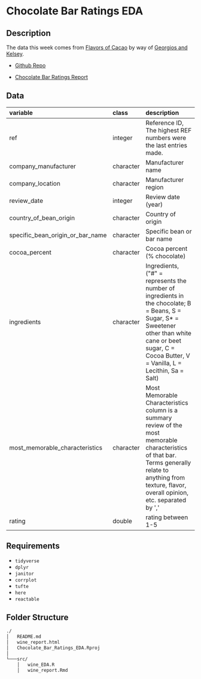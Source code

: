 # Chocolate Bar Ratings EDA
## Description

The data this week comes from [Flavors of Cacao](http://flavorsofcacao.com/chocolate_database.html) by way of [Georgios and Kelsey](https://github.com/rfordatascience/tidytuesday/issues/408).

- [Github Repo](https://github.com/xnuray98s/Chocolate_Bar_Ratings_EDA)

- [Chocolate Bar Ratings Report](./Chocolate_Bar_Ratings.html)

## Data

|variable                         |class     |description |
|:--------------------------------|:---------|:-----------|
|ref                              |integer   |Reference ID, The highest REF numbers were the last entries made. |
|company_manufacturer             |character | Manufacturer name |
|company_location                 |character | Manufacturer region |
|review_date                      |integer   | Review date (year) |
|country_of_bean_origin           |character | Country of origin |
|specific_bean_origin_or_bar_name |character | Specific bean or bar name|
|cocoa_percent                    |character | Cocoa percent (% chocolate) |
|ingredients                      |character | Ingredients, ("#" = represents the number of ingredients in the chocolate; B = Beans, S = Sugar, S* = Sweetener other than white cane or beet sugar, C = Cocoa Butter, V = Vanilla, L = Lecithin, Sa = Salt) |
|most_memorable_characteristics   |character | Most Memorable Characteristics column is a summary review of the most memorable characteristics of that bar. Terms generally relate to anything from texture, flavor, overall opinion, etc. separated by ','|
|rating                           |double    | rating between 1-5 |

## Requirements

- ```tidyverse```
- ```dplyr```
- ```janitor```
- ```corrplot```
- ```tufte```
- ```here```
- ```reactable```

## Folder Structure

```bash
./
│   README.md
│   wine_report.html    
│   Chocolate_Bar_Ratings_EDA.Rproj
│
└───src/
    │   wine_EDA.R
    │   wine_report.Rmd
```
